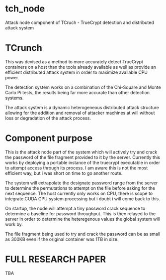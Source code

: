 # tch_node
Attack node component of TCruch - TrueCrypt detection and distributed attack system

# TCrunch
This was devised as a method to more accurately detect TrueCrypt containers on a host than the tools already available as well as provide an efficient distributed attack system in order to maximize available CPU power.

The detection system works on a combination of the Chi-Square and Monte Carlo Pi tests, the results being far more accurate than other detection systems.

The attack system is a dynamic heterogeneous distributed attack structure allowing for the addition and removal of attacker machines at will without loss or degradation of the attack process.

# Component purpose
This is the attack node part of the system which will actively try and crack the password of the file fragment provided to it by the server. Currently this works by deploying a portable instance of the truecrypt executable in order to attempt access through its process. I am aware this is not the most efficient way, but i was short on time to go another route. 

The system will extrapolate the designate password range from the server to determine the permutations to attempt on the file before asking for the next sequence. The host currently only works on CPU, there is scope to integrate CUDA GPU system processing but i doubt i will come back to this. 

On startup, the node will attempt a tiny password crack sequence to determine a baseline for password throughput. This is then relayed to the server in order to determine the heteregenous values the global system will work by. 

The file fragment being used to try and crack the password can be as small as 300KB even if the original container was 1TB in size. 

# FULL RESEARCH PAPER
TBA
